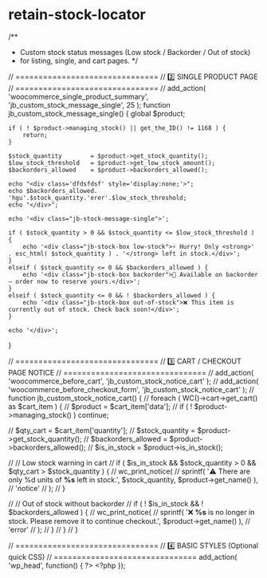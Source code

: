 # retain-stock-locator


/**
 * Custom stock status messages (Low stock / Backorder / Out of stock)
 * for listing, single, and cart pages.
 */

// ===============================
// 2️⃣ SINGLE PRODUCT PAGE
// ===============================
// add_action( 'woocommerce_single_product_summary', 'jb_custom_stock_message_single', 25 );
function jb_custom_stock_message_single() {
    global $product;

    if ( ! $product->managing_stock() || get_the_ID() != 1168 ) {
        return;
    }

    $stock_quantity        = $product->get_stock_quantity();
    $low_stock_threshold   = $product->get_low_stock_amount();
    $backorders_allowed    = $product->backorders_allowed();

    echo "<div class='dfdsfdsf' style='display:none;'>";
    echo $backorders_allowed. 'hgu'.$stock_quantity.'erer'.$low_stock_threshold;
    echo "</div>";

    echo '<div class="jb-stock-message-single">';

    if ( $stock_quantity > 0 && $stock_quantity <= $low_stock_threshold ) {
        echo '<div class="jb-stock-box low-stock">⚡ Hurry! Only <strong>' . esc_html( $stock_quantity ) . '</strong> left in stock.</div>';
    }
    elseif ( $stock_quantity <= 0 && $backorders_allowed ) {
        echo '<div class="jb-stock-box backorder">📝 Available on backorder — order now to reserve yours.</div>';
    }
    elseif ( $stock_quantity <= 0 && ! $backorders_allowed ) {
        echo '<div class="jb-stock-box out-of-stock">❌ This item is currently out of stock. Check back soon!</div>';
    }

    echo '</div>';
}

// ===============================
// 3️⃣ CART / CHECKOUT PAGE NOTICE
// ===============================
// add_action( 'woocommerce_before_cart', 'jb_custom_stock_notice_cart' );
// add_action( 'woocommerce_before_checkout_form', 'jb_custom_stock_notice_cart' );
// function jb_custom_stock_notice_cart() {
//     foreach ( WC()->cart->get_cart() as $cart_item ) {
//         $product = $cart_item['data'];
//         if ( ! $product->managing_stock() ) continue;

//         $qty_cart             = $cart_item['quantity'];
//         $stock_quantity       = $product->get_stock_quantity();
//         $backorders_allowed   = $product->backorders_allowed();
//         $is_in_stock          = $product->is_in_stock();

//         // Low stock warning in cart
//         if ( $is_in_stock && $stock_quantity > 0 && $qty_cart > $stock_quantity ) {
//             wc_print_notice(
//                 sprintf( '⚠️ There are only %d units of <strong>%s</strong> left in stock.', $stock_quantity, $product->get_name() ),
//                 'notice'
//             );
//         }

//         // Out of stock without backorder
//         if ( ! $is_in_stock && ! $backorders_allowed ) {
//             wc_print_notice(
//                 sprintf( '❌ <strong>%s</strong> is no longer in stock. Please remove it to continue checkout.', $product->get_name() ),
//                 'error'
//             );
//         }
//     }
// }

// ===============================
// 4️⃣ BASIC STYLES (Optional quick CSS)
// ===============================
add_action( 'wp_head', function() {
    ?>
    <style>
    .jb-stock-badge {
        display: block;
        font-size: 0.85rem;
        margin-top: 5px;
        padding: 4px 8px;
        border-radius: 4px;
        font-weight: 500;
    }
    .jb-stock-badge.low-stock,
    .jb-stock-box.low-stock {
        background: #FFF7E0;
        color: #92400E;
    }
    .jb-stock-badge.backorder,
    .jb-stock-box.backorder {
        background: #E0F2FE;
        color: #075985;
    }
    .jb-stock-badge.out-of-stock,
    .jb-stock-box.out-of-stock {
        background: #FEE2E2;
        color: #991B1B;
    }
    .jb-stock-box {
        padding: 10px 12px;
        margin-top: 10px;
        border-radius: 6px;
        font-size: 0.9rem;
    }
    </style>
    <?php
});